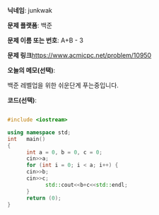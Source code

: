 **닉네임**: junkwak

**문제 플랫폼**: 백준

**문제 이름 또는 번호**: A+B - 3


**문제 링크**https://www.acmicpc.net/problem/10950

**오늘의 메모(선택)**: 

백준 레벨업을 위한 쉬운단계 푸는중입니다.


**코드(선택)**:

```cpp

#include <iostream>

using namespace std;
int   main()
{
      int a = 0, b = 0, c = 0;
      cin>>a;
      for (int i = 0; i < a; i++) {
      cin>>b;
      cin>>c;
            std::cout<<b+c<<std::endl;
      }
      return (0);
}


